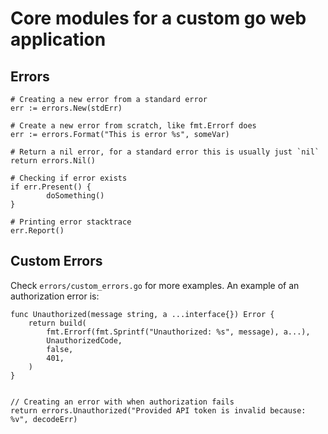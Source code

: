 # Core modules for a custom go web application

## Errors

```
# Creating a new error from a standard error
err := errors.New(stdErr)

# Create a new error from scratch, like fmt.Errorf does
err := errors.Format("This is error %s", someVar)

# Return a nil error, for a standard error this is usually just `nil`
return errors.Nil()

# Checking if error exists
if err.Present() {
        doSomething()
}

# Printing error stacktrace
err.Report()
```

## Custom Errors

Check `errors/custom_errors.go` for more examples. An example of an authorization error is:

```
func Unauthorized(message string, a ...interface{}) Error {
	return build(
		fmt.Errorf(fmt.Sprintf("Unauthorized: %s", message), a...),
		UnauthorizedCode,
		false,
		401,
	)
}


// Creating an error with when authorization fails
return errors.Unauthorized("Provided API token is invalid because: %v", decodeErr)

```
